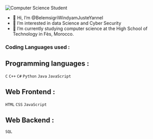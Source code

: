 ![Computer Science Student](https://github.com/user-attachments/assets/754b29f9-9744-4f98-a0bc-3d3a11378da0)

- 👋 Hi, I’m @BelemsigriWindyamJusteYannel
- 👀 I’m interested in data Science and Cyber Security
- 🌱 I’m currently studying computer science at the High School of Technology in Fès, Morocco.

### Coding Languages used :
## Programming languages :
`C`
`C++`
`C#`
`Python`
`Java`
`JavaScript`
## Web Frontend :
`HTML`
`CSS`
`JavaScript`
## Web Backend :
`SQL`
